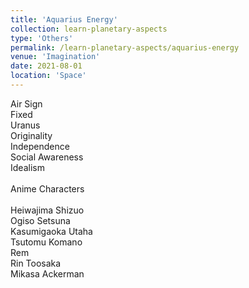```yaml
---
title: 'Aquarius Energy'
collection: learn-planetary-aspects
type: 'Others'
permalink: /learn-planetary-aspects/aquarius-energy
venue: 'Imagination'
date: 2021-08-01
location: 'Space'
---
```


Air Sign \
Fixed \
Uranus \
Originality \
Independence \
Social Awareness \
Idealism \
\
Anime Characters \
\
Heiwajima Shizuo \
Ogiso Setsuna \
Kasumigaoka Utaha \
Tsutomu Komano \
Rem \
Rin Toosaka \
Mikasa Ackerman
